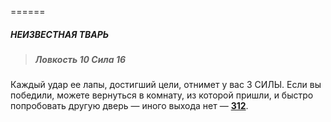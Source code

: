 ======

##### НЕИЗВЕСТНАЯ ТВАРЬ

> ##### Ловкость 10 Сила 16

Каждый удар ее лапы, достигший цели, отнимет у вас 3 СИЛЫ. Если вы победили, можете вернуться в комнату, из которой пришли, и быстро попробовать другую дверь — иного выхода нет — [**312**](#n_312).

